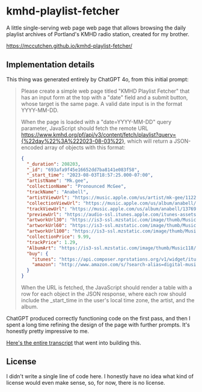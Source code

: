 # kmhd-playlist-fetcher

A little single-serving web page web page that allows browsing the daily
playlist archives of Portland's KMHD radio station, created for my brother.

https://mccutchen.github.io/kmhd-playlist-fetcher/


## Implementation details

This thing was generated entirely by ChatGPT 4o, from this initial prompt:

> Please create a simple web page titled "KMHD Playlist Fetcher" that has an
> input form at the top with a "date" field and a submit button, whose target
> is the same page.  A valid date input is in the format YYYY-MM-DD.
>
> When the page is loaded with a "date=YYYY-MM-DD" query parameter, JavaScript
> should fetch the remote URL
> https://www.kmhd.org/pf/api/v3/content/fetch/playlist?query={%22day%22%3A%222023-08-03%22},
> which will return a JSON-encoded array of objects with this format:
>
> ```json
> {
>   "_duration": 208203,
>   "_id": "693afa9f45e16652dd7ba8141e083f58",
>   "_start_time": "2023-08-03T18:57:25.000-07:00",
>   "artistName": "Mk.gee",
>   "collectionName": "Pronounced McGee",
>   "trackName": "Anabell",
>   "artistViewUrl": "https://music.apple.com/us/artist/mk-gee/1122855735?uo=4",
>   "collectionViewUrl": "https://music.apple.com/us/album/anabell/1376936989?i=1376937007&uo=4",
>   "trackViewUrl": "https://music.apple.com/us/album/anabell/1376936989?i=1376937007&uo=4",
>   "previewUrl": "https://audio-ssl.itunes.apple.com/itunes-assets/AudioPreview115/v4/a6/d6/f2/a6d6f225-414a-6f9b-85a9-5349aa10c023/mzaf_10240823319740720053.plus.aac.p.m4a",
>   "artworkUrl30": "https://is3-ssl.mzstatic.com/image/thumb/Music118/v4/a8/78/2d/a8782d0d-01d1-3fda-7601-d82d9f2924de/mk-resize.jpg/30x30bb.jpg",
>   "artworkUrl60": "https://is3-ssl.mzstatic.com/image/thumb/Music118/v4/a8/78/2d/a8782d0d-01d1-3fda-7601-d82d9f2924de/mk-resize.jpg/60x60bb.jpg",
>   "artworkUrl100": "https://is3-ssl.mzstatic.com/image/thumb/Music118/v4/a8/78/2d/a8782d0d-01d1-3fda-7601-d82d9f2924de/mk-resize.jpg/100x100bb.jpg",
>   "collectionPrice": 9.99,
>   "trackPrice": 1.29,
>   "AlbumArt": "https://is3-ssl.mzstatic.com/image/thumb/Music118/v4/a8/78/2d/a8782d0d-01d1-3fda-7601-d82d9f2924de/mk-resize.jpg/60x60bb.jpg",
>   "buy": {
>     "itunes": "https://api.composer.nprstations.org/v1/widget/itunes?artistName=Mk.gee&trackName=Anabell&collectionName=Pronounced McGee&at=10l9HX",
>     "amazon": "http://www.amazon.com/s/?search-alias=digital-music&keywords=Mk.gee+Anabell&tag=oregonpublicb-20"
>   }
> }
> ```
>
> When the URL is fetched, the JavaScript should render a table with a row for
> each object in the JSON response, where each row should include the
> _start_time in the user's local time zone, the artist, and the album.

ChatGPT produced correctly functioning code on the first pass, and then I spent
a long time refining the design of the page with further prompts. It's honestly
pretty impressive to me.

[Here's the entire transcript][transcript] that went into building this.


## License

I didn't write a single line of code here.  I honestly have no idea what kind
of license would even make sense, so, for now, there is no license.

[transcript]: https://chatgpt.com/share/fed4bc7a-8fdb-4e12-86c6-4465d36eaad8
